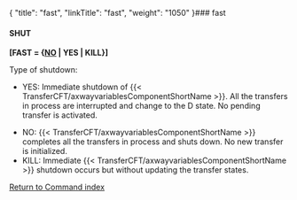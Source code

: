 {
    "title": "fast",
    "linkTitle": "fast",
    "weight": "1050"
}### fast

#### SHUT

****\[FAST = {<u>NO</u> | YES | KILL}\]****

Type of shutdown:

- YES: Immediate shutdown of {{< TransferCFT/axwayvariablesComponentShortName >}}.
    All the transfers in process are interrupted and change
    to the D state. No pending transfer is activated.

<!-- -->

- NO: {{< TransferCFT/axwayvariablesComponentShortName >}} completes all the transfers
    in process and shuts down. No new transfer is initialized.
- KILL: Immediate {{< TransferCFT/axwayvariablesComponentShortName >}} shutdown occurs
    but without updating the transfer states.

[Return to Command index](../../)
